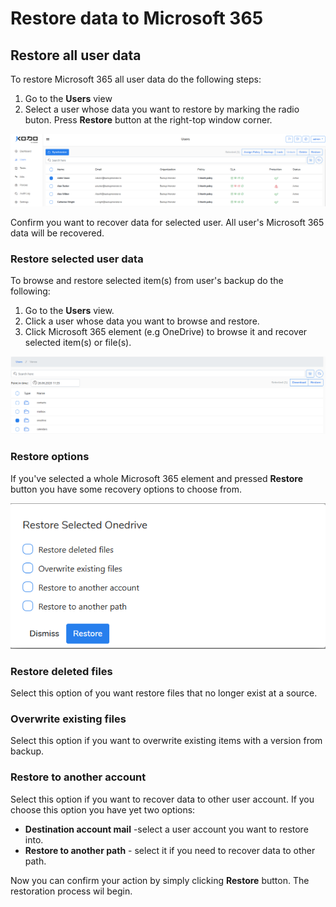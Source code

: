 # Restore data to Microsoft 365

## Restore all user data

To restore Microsoft 365 all user data do the following steps:

1. Go to the **Users** view
2. Select a  user whose data you want to restore by marking the radio buton. Press **Restore** button at the right-top window corner.  

![](../../.gitbook/assets/kodo-cloud-administration-restore01.png)

Confirm you want to recover data for selected user. All user's Microsoft 365 data will be recovered. 

### Restore selected user data 

To browse and restore selected item\(s\) from user's backup do the following:

1. Go to the **Users** view.
2. Click a user whose data you want to browse and restore.
3. Click Microsoft 365 element \(e.g OneDrive\) to browse it and recover selected item\(s\) or file\(s\).  

![](../../.gitbook/assets/kodo-cloud-administration-restore02.png)

### Restore options

If you've selected a whole Microsoft 365 element and pressed **Restore** button you have some recovery options to choose from. 

![](../../.gitbook/assets/kodo-cloud-administration-restore04.png)

### Restore deleted files

Select this option of you want restore files that no longer exist at a source. 

### Overwrite existing files

Select this option if you want to overwrite existing items with a version from backup.

### Restore to another account

Select this option if you want to recover data to other user account.  If you choose this option you have yet two options:

* **Destination account mail** -select a user account you want to restore into.
* **Restore to another path** - select it if you need to recover data to other path.

Now you can confirm your action by simply clicking **Restore** button. The restoration process wil begin.      

